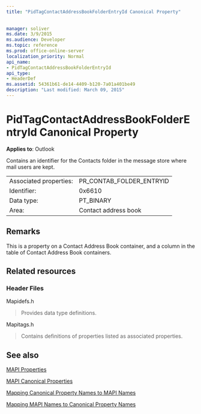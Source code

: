 ```yaml
---
title: "PidTagContactAddressBookFolderEntryId Canonical Property"
 
 
manager: soliver
ms.date: 3/9/2015
ms.audience: Developer
ms.topic: reference
ms.prod: office-online-server
localization_priority: Normal
api_name:
- PidTagContactAddressBookFolderEntryId
api_type:
- HeaderDef
ms.assetid: 54361b61-de14-4409-b120-7a01a401be49
description: "Last modified: March 09, 2015"
---
```


# PidTagContactAddressBookFolderEntryId Canonical Property

  
  
**Applies to**: Outlook 
  
Contains an identifier for the Contacts folder in the message store where mail users are kept. 
  
|||
|:-----|:-----|
|Associated properties:  <br/> |PR_CONTAB_FOLDER_ENTRYID  <br/> |
|Identifier:  <br/> |0x6610  <br/> |
|Data type:  <br/> |PT_BINARY  <br/> |
|Area:  <br/> |Contact address book  <br/> |
   
## Remarks

This is a property on a Contact Address Book container, and a column in the table of Contact Address Book containers.
  
## Related resources

### Header Files

Mapidefs.h
  
> Provides data type definitions.
    
Mapitags.h
  
> Contains definitions of properties listed as associated properties.
    
## See also



[MAPI Properties](mapi-properties.md)
  
[MAPI Canonical Properties](mapi-canonical-properties.md)
  
[Mapping Canonical Property Names to MAPI Names](mapping-canonical-property-names-to-mapi-names.md)
  
[Mapping MAPI Names to Canonical Property Names](mapping-mapi-names-to-canonical-property-names.md)

